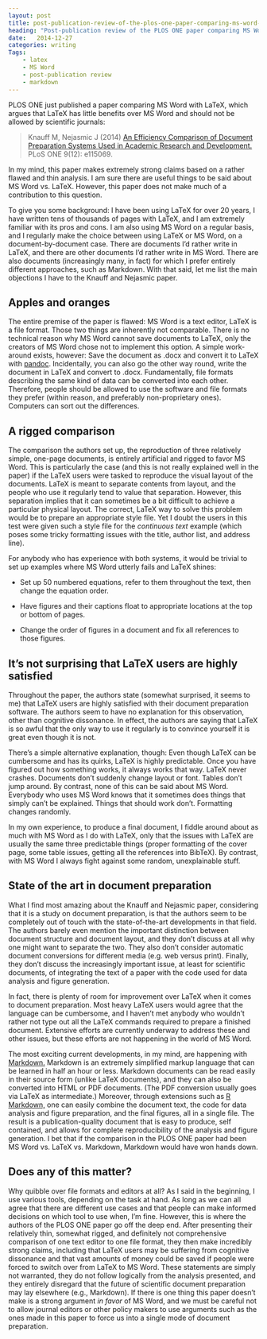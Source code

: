 ```yaml
---
layout: post
title: post-publication-review-of-the-plos-one-paper-comparing-ms-word-and-latex-how-not-to-compare-document-preparation
heading: "Post-publication review of the PLOS ONE paper comparing MS Word and LaTeX: How not to compare document preparation"
date:   2014-12-27
categories: writing
Tags:
    - latex
    - MS Word
    - post-publication review 
    - markdown
---
```

PLOS ONE just published a paper comparing MS Word with LaTeX, which argues that LaTeX has little benefits over MS Word and should not be allowed by scientific journals:

> Knauff M, Nejasmic J (2014) [An Efficiency Comparison of Document Preparation Systems Used in Academic Research and Development.](http://www.plosone.org/article/info:doi/10.1371/journal.pone.0115069) PLoS ONE 9(12): e115069.

In my mind, this paper makes extremely strong claims based on a rather flawed and thin analysis. I am sure there are useful things to be said about MS Word vs. LaTeX. However, this paper does not make much of a contribution to this question. 

<!--more-->

To give you some background: I have been using LaTeX for over 20 years, I have written tens of thousands of pages with LaTeX, and I am extremely familiar with its pros and cons. I am also using MS Word on a regular basis, and I regularly make the choice between using LaTeX or MS Word, on a document-by-document case. There are documents I’d rather write in LaTeX, and there are other documents I’d rather write in MS Word. There are also documents (increasingly many, in fact) for which I prefer entirely different approaches, such as Markdown. With that said, let me list the main objections I have to the Knauff and Nejasmic paper.

## Apples and oranges
The entire premise of the paper is flawed: MS Word is a text editor, LaTeX is a file format. Those two things are inherently not comparable. There is no technical reason why MS Word cannot save documents to LaTeX, only the creators of MS Word chose not to implement this option. A simple work-around exists, however: Save the document as .docx and convert it to LaTeX with [pandoc](http://johnmacfarlane.net/pandoc/). Incidentally, you can also go the other way round, write the document in LaTeX and convert to .docx. Fundamentally, file formats describing the same kind of data can be converted into each other. Therefore, people should be allowed to use the software and file formats they prefer (within reason, and preferably non-proprietary ones). Computers can sort out the differences.


## A rigged comparison
The comparison the authors set up, the reproduction of three relatively simple, one-page documents, is entirely artificial and rigged to favor MS Word. This is particularly the case (and this is not really explained well in the paper) if the LaTeX users were tasked to reproduce the visual layout of the documents. LaTeX is meant to separate contents from layout, and the people who use it regularly tend to value that separation. However, this separation implies that it can sometimes be a bit difficult to achieve a particular physical layout. The correct, LaTeX way to solve this problem would be to prepare an appropriate style file. Yet I doubt the users in this test were given such a style file for the *continuous text* example (which poses some tricky formatting issues with the title, author list, and address line).

For anybody who has experience with both systems, it would be trivial to set up examples where MS Word utterly fails and LaTeX shines:

- Set up 50 numbered equations, refer to them throughout the text, then change the equation order.

- Have figures and their captions float to appropriate locations at the top or bottom of pages.

- Change the order of figures in a document and fix all references to those figures.

## It’s not surprising that LaTeX users are highly satisfied 

Throughout the paper, the authors state (somewhat surprised, it seems to me) that LaTeX users are highly satisfied with their document preparation software. The authors seem to have no explanation for this observation, other than cognitive dissonance. In effect, the authors are saying that LaTeX is so awful that the only way to use it regularly is to convince yourself it is great even though it is not.

There’s a simple alternative explanation, though: Even though LaTeX can be cumbersome and has its quirks, LaTeX is highly predictable. Once you have figured out how something works, it always works that way. LaTeX never crashes. Documents don’t suddenly change layout or font. Tables don’t jump around. By contrast, none of this can be said about MS Word. Everybody who uses MS Word knows that it sometimes does things that simply can’t be explained. Things that should work don’t. Formatting changes randomly.

In my own experience, to produce a final document, I fiddle around about as much with MS Word as I do with LaTeX, only that the issues with LaTeX are usually the same three predictable things (proper formatting of the cover page, some table issues, getting all the references into BibTeX). By contrast, with MS Word I always fight against some random, unexplainable stuff.

## State of the art in document preparation

What I find most amazing about the Knauff and Nejasmic paper, considering that it is a study on document preparation, is that the authors seem to be completely out of touch with the state-of-the-art developments in that field. The authors barely even mention the important distinction between document structure and document layout, and they don’t discuss at all why one might want to separate the two. They also don’t consider automatic document conversions for different media (e.g. web versus print). Finally, they don’t discuss the increasingly important issue, at least for scientific documents, of integrating the text of a paper with the code used for data analysis and figure generation.

In fact, there is plenty of room for improvement over LaTeX when it comes to document preparation. Most heavy LaTeX users would agree that the language can be cumbersome, and I haven’t met anybody who wouldn’t rather not type out all the LaTeX commands required to prepare a finished document. Extensive efforts are currently underway to address these and other issues, but these efforts are not happening in the world of MS Word.

The most exciting current developments, in my mind, are happening with [Markdown.](http://en.wikipedia.org/wiki/Markdown) Markdown is an extremely simplified markup language that can be learned in half an hour or less. Markdown documents can be read easily in their source form (unlike LaTeX documents), and they can also be converted into HTML or PDF documents. (The PDF conversion usually goes via LaTeX as intermediate.) Moreover, through extensions such as [R Markdown,](http://rmarkdown.rstudio.com/) one can easily combine the document text, the code for data analysis and figure preparation, and the final figures, all in a single file. The result is a publication-quality document that is easy to produce, self contained, and allows for complete reproducibility of the analysis and figure generation. I bet that if the comparison in the PLOS ONE paper had been MS Word vs. LaTeX vs. Markdown, Markdown would have won hands down.

## Does any of this matter?

Why quibble over file formats and editors at all? As I said in the beginning, I use various tools, depending on the task at hand. As long as we can all agree that there are different use cases and that people can make informed decisions on which tool to use when, I’m fine. However, this is where the authors of the PLOS ONE paper go off the deep end. After presenting their relatively thin, somewhat rigged, and definitely not comprehensive comparison of one text editor to one file format, they then make incredibly strong claims, including that LaTeX users may be suffering from cognitive dissonance and that vast amounts of money could be saved if people were forced to switch over from LaTeX to MS Word. These statements are simply not warranted, they do not follow logically from the analysis presented, and they entirely disregard that the future of scientific document preparation may lay elsewhere (e.g., Markdown). If there is one thing this paper doesn’t make is a strong argument *in favor* of MS Word, and we must be careful not to allow journal editors or other policy makers to use arguments such as the ones made in this paper to force us into a single mode of document preparation.
